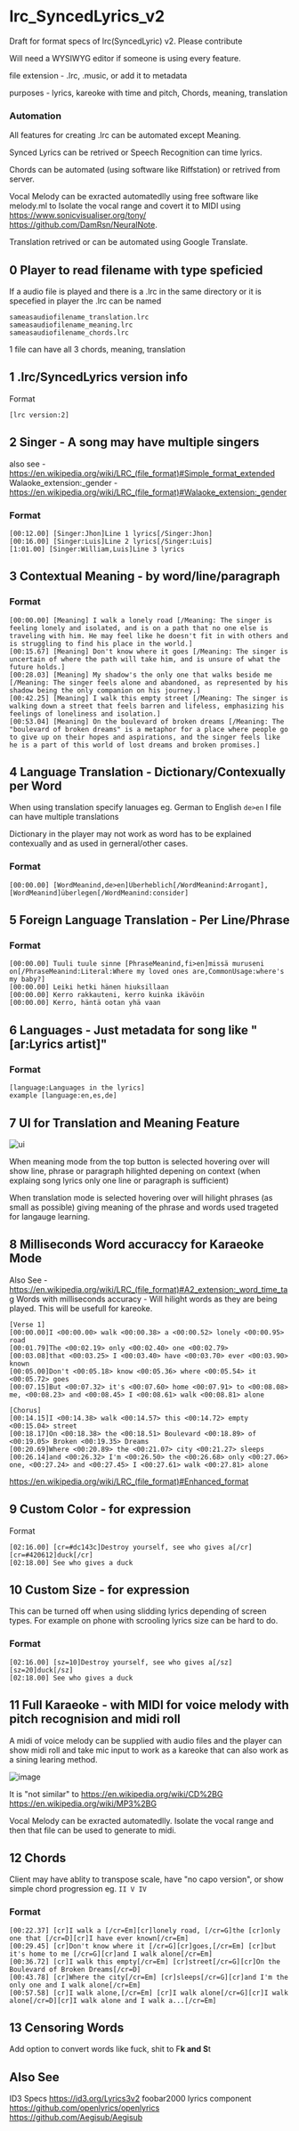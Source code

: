 # lrc_SyncedLyrics_v2
Draft for format specs of lrc(SyncedLyric) v2. Please contribute

Will need a WYSIWYG editor if someone is using every feature.

file extension - .lrc, .music, or add it to metadata

purposes - lyrics, kareoke with time and pitch, Chords, meaning, translation

### Automation
All features for creating .lrc can be automated except Meaning.

Synced Lyrics can be retrived or Speech Recognition can time lyrics.

Chords can be automated (using software like Riffstation) or retrived from server.

Vocal Melody can be exracted automatedlly using free software like melody.ml to Isolate the vocal range and covert it to MIDI using https://www.sonicvisualiser.org/tony/ https://github.com/DamRsn/NeuralNote.

Translation retrived or can be automated using Google Translate.

## 0 Player to read filename with type speficied

If a audio file is played and there is a .lrc in the same directory or it is specefied in player
the .lrc can be named
```
sameasaudiofilename_translation.lrc
sameasaudiofilename_meaning.lrc
sameasaudiofilename_chords.lrc
```
1 file can have all 3 chords, meaning, translation

## 1 .lrc/SyncedLyrics version info

Format 

```
[lrc version:2]
```

## 2 Singer - A song may have multiple singers

also see - https://en.wikipedia.org/wiki/LRC_(file_format)#Simple_format_extended
Walaoke_extension:_gender - https://en.wikipedia.org/wiki/LRC_(file_format)#Walaoke_extension:_gender

### Format

```
[00:12.00] [Singer:Jhon]Line 1 lyrics[/Singer:Jhon]
[00:16.00] [Singer:Luis]Line 2 lyrics[/Singer:Luis]
[1:01.00] [Singer:William,Luis]Line 3 lyrics
```

## 3 Contextual Meaning - by word/line/paragraph

### Format

```
[00:00.00] [Meaning] I walk a lonely road [/Meaning: The singer is feeling lonely and isolated, and is on a path that no one else is traveling with him. He may feel like he doesn't fit in with others and is struggling to find his place in the world.]
[00:15.67] [Meaning] Don't know where it goes [/Meaning: The singer is uncertain of where the path will take him, and is unsure of what the future holds.]
[00:28.03] [Meaning] My shadow's the only one that walks beside me [/Meaning: The singer feels alone and abandoned, as represented by his shadow being the only companion on his journey.]
[00:42.25] [Meaning] I walk this empty street [/Meaning: The singer is walking down a street that feels barren and lifeless, emphasizing his feelings of loneliness and isolation.]
[00:53.04] [Meaning] On the boulevard of broken dreams [/Meaning: The "boulevard of broken dreams" is a metaphor for a place where people go to give up on their hopes and aspirations, and the singer feels like he is a part of this world of lost dreams and broken promises.]
```

## 4 Language Translation - Dictionary/Contexually per Word

When using translation specify lanuages eg. German to English  `de>en`
I file can have multiple translations

Dictionary in the player may not work as word has to be explained contexually and as used in gerneral/other cases.

### Format

```
[00:00.00] [WordMeanind,de>en]Überheblich[/WordMeanind:Arrogant], [WordMeanind]überlegen[/WordMeanind:consider]
```

## 5 Foreign Language Translation - Per Line/Phrase

### Format

```
[00:00.00] Tuuli tuule sinne [PhraseMeanind,fi>en]missä muruseni on[/PhraseMeanind:Literal:Where my loved ones are,CommonUsage:where's my baby?]
[00:00.00] Leiki hetki hänen hiuksillaan
[00:00.00] Kerro rakkauteni, kerro kuinka ikävöin
[00:00.00] Kerro, häntä ootan yhä vaan
```

## 6 Languages - Just metadata for song like "[ar:Lyrics artist]"

### Format

```
[language:Languages in the lyrics]
example [language:en,es,de]
```
## 7 UI for Translation and Meaning Feature

![ui](https://user-images.githubusercontent.com/105455604/168247326-d772633e-c073-4928-9400-ada37fa4817d.png)

When meaning mode from the top button is selected hovering over will show line, phrase or paragraph hilighted depening on context (when explaing song lyrics only one line or paragraph is sufficient) 

When translation mode is selected hovering over will hilight phrases (as small as possible) giving meaning of the phrase and words used trageted for langauge learning.

## 8 Milliseconds Word accuraccy for Karaeoke Mode
Also See - https://en.wikipedia.org/wiki/LRC_(file_format)#A2_extension:_word_time_tag
Words with milliseconds accuracy - Will hilight words as they are being played. This will be usefull for kareoke.

```
[Verse 1]
[00:00.00]I <00:00.00> walk <00:00.38> a <00:00.52> lonely <00:00.95> road
[00:01.79]The <00:02.19> only <00:02.40> one <00:02.79>
[00:03.08]that <00:03.25> I <00:03.40> have <00:03.70> ever <00:03.90> known
[00:05.00]Don't <00:05.18> know <00:05.36> where <00:05.54> it <00:05.72> goes
[00:07.15]But <00:07.32> it's <00:07.60> home <00:07.91> to <00:08.08> me, <00:08.23> and <00:08.45> I <00:08.61> walk <00:08.81> alone

[Chorus]
[00:14.15]I <00:14.38> walk <00:14.57> this <00:14.72> empty <00:15.04> street
[00:18.17]On <00:18.38> the <00:18.51> Boulevard <00:18.89> of <00:19.05> Broken <00:19.35> Dreams
[00:20.69]Where <00:20.89> the <00:21.07> city <00:21.27> sleeps
[00:26.14]and <00:26.32> I'm <00:26.50> the <00:26.68> only <00:27.06> one, <00:27.24> and <00:27.45> I <00:27.61> walk <00:27.81> alone
```

https://en.wikipedia.org/wiki/LRC_(file_format)#Enhanced_format

## 9 Custom Color - for expression

Format

```
[02:16.00] [cr=#dc143c]Destroy yourself, see who gives a[/cr] [cr=#420612]duck[/cr]
[02:18.00] See who gives a duck
```
## 10 Custom Size - for expression

This can be turned off when using slidding lyrics depending of screen types. For example on phone with scrooling lyrics size can be hard to do.

### Format

```
[02:16.00] [sz=10]Destroy yourself, see who gives a[/sz] [sz=20]duck[/sz]
[02:18.00] See who gives a duck
```

## 11 Full Karaeoke - with MIDI for voice melody with pitch recognision and midi roll

A midi of voice melody can be supplied with audio files and the player can show midi roll and take mic input to work as a kareoke that can also work as a sining learing method.

![image](https://user-images.githubusercontent.com/105455604/168251330-d98a8d35-936d-44b7-9988-b86f71f4a67c.png)

It is "not similar" to https://en.wikipedia.org/wiki/CD%2BG  https://en.wikipedia.org/wiki/MP3%2BG

Vocal Melody can be exracted automatedlly. Isolate the vocal range and then that file can be used to generate to midi.

## 12 Chords

Client may have ablity to transpose scale, have "no capo version", or show simple chord progression eg. `II V IV`

### Format

```
[00:22.37] [cr]I walk a [/cr=Em][cr]lonely road, [/cr=G]the [cr]only one that [/cr=D][cr]I have ever known[/cr=Em]
[00:29.45] [cr]Don't know where it [/cr=G][cr]goes,[/cr=Em] [cr]but it's home to me [/cr=G][cr]and I walk alone[/cr=Em]
[00:36.72] [cr]I walk this empty[/cr=Em] [cr]street[/cr=G][cr]On the Boulevard of Broken Dreams[/cr=D]
[00:43.78] [cr]Where the city[/cr=Em] [cr]sleeps[/cr=G][cr]and I'm the only one and I walk alone[/cr=Em]
[00:57.58] [cr]I walk alone,[/cr=Em] [cr]I walk alone[/cr=G][cr]I walk alone[/cr=D][cr]I walk alone and I walk a...[/cr=Em]
```
## 13 Censoring Words

Add option to convert words like fuck, shit to F**k and S**t


## Also See
ID3 Specs https://id3.org/Lyrics3v2
foobar2000 lyrics component https://github.com/openlyrics/openlyrics
https://github.com/Aegisub/Aegisub
